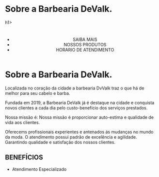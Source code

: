<DOCTYPE html>
<html lang="pt-br">
<head>
<meta charset= "UTF-8">
<title> Sobre a Barbearia DeValk. </title>
<link rel="stylesheet" href="style.css">
</head>
<body>
  <h1>Sobre a Barbearia DeValk. </h1>h1>
<header>
  <h1> </h1>
  <ul>
    <li> SAIBA MAIS </li>
    <li> NOSSOS PRODUTOS </li>
    <li> HORARIO DE ATENDIMENTO </li>
  </ul>
</header>

<body>
  <h1> Sobre a Barbearia DeValk. </h1>
</body>

<p class = "paragrafo-1">Localizada no coração da cidade a barbearia DvValk traz o que há de melhor para seu cabelo e barba. </p>
<p class = "paragrafo-1">Fundada em 2019, a Barbearia DeValk já é destaque na cidade e conquista novos clientes a cada dia pelo 
  custo-benefício dos serviços prestados.</p>
  <p class = "paragrafo-1">Nossa missão é: Nossa missão é proporcionar auto-estima e qualidade de vida aos clientes.</p>
  <p class = "paragrafo-1">Oferecems profissionais experientes e antenados ás mudanças no mundo da moda.
    O atendimento possui padrão de excelência e agilidade.
  Garantindo qualidade e satisfação dos nossos clientes. </p>

  <h2 class = "subtitulo-1">BENEFÍCIOS</h2>

<ul class = "listas">
<li>Atendimento Especializado</li>
